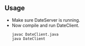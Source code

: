 ## Usage

* Make sure DateServer is running.
* Now compile and run DateClient.
	```
	javac DateClient.java
	java DateClient
	```
